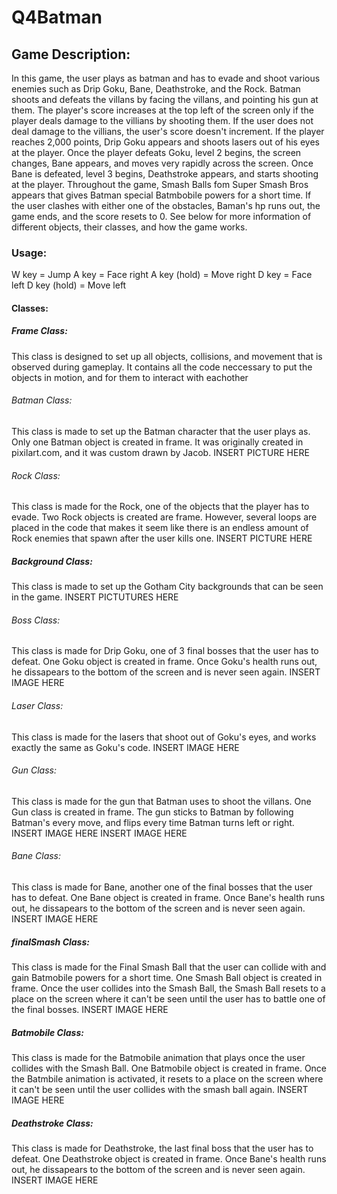 # Q4Batman
## Game Description:
In this game, the user plays as batman and has to evade and shoot various enemies such as Drip Goku, Bane, Deathstroke, and the Rock. Batman shoots and defeats the villans by facing the villans, and pointing his gun at them. The player's score increases at the top left of the screen only if the player deals damage to the villians by shooting them. If the user does not deal damage to the villians, the user's score doesn't increment. If the player reaches 2,000 points, Drip Goku appears and shoots lasers out of his eyes at the player. Once the player defeats Goku, level 2 begins, the screen changes, Bane appears, and moves very rapidly across the screen. Once Bane is defeated, level 3 begins, Deathstroke appears, and starts shooting at the player. Throughout the game, Smash Balls fom Super Smash Bros appears that gives Batman special Batmbobile powers for a short time. If the user clashes with either one of the obstacles, Baman's hp runs out, the game ends, and the score resets to 0. See below for more information of different objects, their classes, and how the game works.

### Usage:
W key = Jump
A key = Face right
A key (hold) = Move right
D key = Face left
D key (hold) = Move left


#### Classes:

##### Frame Class:
This class is designed to set up all objects, collisions, and movement that is observed during gameplay. It contains all the code neccessary to put the objects in motion, and for them to interact with eachother

###### Batman Class:
This class is made to set up the Batman character that the user plays as. Only one Batman object is created in frame. It was originally created in pixilart.com, and it was custom drawn by Jacob.
INSERT PICTURE HERE

###### Rock Class: 
This class is made for the Rock, one of the objects that the player has to evade. Two Rock objects is created are frame. However, several loops are placed in the code that makes it seem like there is an endless amount of Rock enemies that spawn after the user kills one. 
INSERT PICTURE HERE

##### Background Class: 
This class is made to set up the Gotham City backgrounds that can be seen in the game.
INSERT PICTUTURES HERE

###### Boss Class:
This class is made for Drip Goku, one of 3 final bosses that the user has to defeat. One Goku object is created in frame. Once Goku's health runs out, he dissapears to the bottom of the screen and is never seen again.
INSERT IMAGE HERE

###### Laser Class:
This class is made for the lasers that shoot out of Goku's eyes, and works exactly the same as Goku's code.
INSERT IMAGE HERE

###### Gun Class:
This class is made for the gun that Batman uses to shoot the villans. One Gun class is created in frame. The gun sticks to Batman by following Batman's every move, and flips every time Batman turns left or right. INSERT IMAGE HERE
INSERT IMAGE HERE

###### Bane Class: 
This class is made for Bane, another one of the final bosses that the user has to defeat. One Bane object is created in frame. Once Bane's health runs out, he dissapears to the bottom of the screen and is never seen again.
INSERT IMAGE HERE

##### finalSmash Class:
This class is made for the Final Smash Ball that the user can collide with and gain Batmobile powers for a short time. One Smash Ball object is created in frame. Once the user collides into the Smash Ball, the Smash Ball resets to a place on the screen where it can't be seen until the user has to battle one of the final bosses.
INSERT IMAGE HERE

##### Batmobile Class:
This class is made for the Batmobile animation that plays once the user collides with the Smash Ball. One Batmobile object is created in frame. Once the Batmbile animation is activated, it resets to a place on the screen where it can't be seen until the user collides with the smash ball again.
INSERT IMAGE HERE

##### Deathstroke Class:
This class is made for Deathstroke, the last final boss that the user has to defeat. One Deathstroke object is created in frame. Once Bane's health runs out, he dissapears to the bottom of the screen and is never seen again. 
INSERT IMAGE HERE
